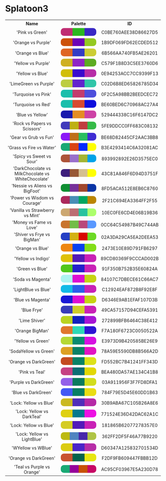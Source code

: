 
<!DOCTYPE html>
<html><body>
<h1>Splatoon3</h1>
<table style="width:100%">
<tr><th style="text-align: center; vertical-align: middle;">Name</th><th style="text-align: center; vertical-align: middle;">Palette</th><th style="text-align: center; vertical-align: middle;">ID</th></tr>
<tr><td style="text-align: center; vertical-align: middle;">'Pink vs Green'</td> <td style="text-align: center; vertical-align: middle;"><img style="border-radius: 10px;" src="../media/swatches/C0BE760AEE38D86627D5.jpg" height="25"></td> <td style="text-align: center; vertical-align: middle;">C0BE760AEE38D86627D5</td></tr>
<tr><td style="text-align: center; vertical-align: middle;">'Orange vs Purple'</td> <td style="text-align: center; vertical-align: middle;"><img style="border-radius: 10px;" src="../media/swatches/1B9DF069FD62ECDED512.jpg" height="25"></td> <td style="text-align: center; vertical-align: middle;">1B9DF069FD62ECDED512</td></tr>
<tr><td style="text-align: center; vertical-align: middle;">'Orange vs Blue'</td> <td style="text-align: center; vertical-align: middle;"><img style="border-radius: 10px;" src="../media/swatches/6B566AA740FB5AE26201.jpg" height="25"></td> <td style="text-align: center; vertical-align: middle;">6B566AA740FB5AE26201</td></tr>
<tr><td style="text-align: center; vertical-align: middle;">'Yellow vs Purple'</td> <td style="text-align: center; vertical-align: middle;"><img style="border-radius: 10px;" src="../media/swatches/C579F1B8D3C5EE3760D6.jpg" height="25"></td> <td style="text-align: center; vertical-align: middle;">C579F1B8D3C5EE3760D6</td></tr>
<tr><td style="text-align: center; vertical-align: middle;">'Yellow vs Blue'</td> <td style="text-align: center; vertical-align: middle;"><img style="border-radius: 10px;" src="../media/swatches/0E94253ACC7CC9399F13.jpg" height="25"></td> <td style="text-align: center; vertical-align: middle;">0E94253ACC7CC9399F13</td></tr>
<tr><td style="text-align: center; vertical-align: middle;">'LimeGreen vs Purple'</td> <td style="text-align: center; vertical-align: middle;"><img style="border-radius: 10px;" src="../media/swatches/C02D6B8ED65826785D34.jpg" height="25"></td> <td style="text-align: center; vertical-align: middle;">C02D6B8ED65826785D34</td></tr>
<tr><td style="text-align: center; vertical-align: middle;">'Turquoise vs Pink'</td> <td style="text-align: center; vertical-align: middle;"><img style="border-radius: 10px;" src="../media/swatches/0F2C5A98BB2BEEDCEC72.jpg" height="25"></td> <td style="text-align: center; vertical-align: middle;">0F2C5A98BB2BEEDCEC72</td></tr>
<tr><td style="text-align: center; vertical-align: middle;">'Turquoise vs Red'</td> <td style="text-align: center; vertical-align: middle;"><img style="border-radius: 10px;" src="../media/swatches/BE60BED6C70968AC27A4.jpg" height="25"></td> <td style="text-align: center; vertical-align: middle;">BE60BED6C70968AC27A4</td></tr>
<tr><td style="text-align: center; vertical-align: middle;">'Blue vs Yellow'</td> <td style="text-align: center; vertical-align: middle;"><img style="border-radius: 10px;" src="../media/swatches/529444338C16F6147DC2.jpg" height="25"></td> <td style="text-align: center; vertical-align: middle;">529444338C16F6147DC2</td></tr>
<tr><td style="text-align: center; vertical-align: middle;">'Rock vs Papers vs Scissors'</td> <td style="text-align: center; vertical-align: middle;"><img style="border-radius: 10px;" src="../media/swatches/5FE9DDCC0FF683C08132.jpg" height="25"></td> <td style="text-align: center; vertical-align: middle;">5FE9DDCC0FF683C08132</td></tr>
<tr><td style="text-align: center; vertical-align: middle;">'Gear vs Grub vs Fun'</td> <td style="text-align: center; vertical-align: middle;"><img style="border-radius: 10px;" src="../media/swatches/BE68D82445CF2AAC3BB8.jpg" height="25"></td> <td style="text-align: center; vertical-align: middle;">BE68D82445CF2AAC3BB8</td></tr>
<tr><td style="text-align: center; vertical-align: middle;">'Grass vs Fire vs Water'</td> <td style="text-align: center; vertical-align: middle;"><img style="border-radius: 10px;" src="../media/swatches/B3E4293414C6A32081AC.jpg" height="25"></td> <td style="text-align: center; vertical-align: middle;">B3E4293414C6A32081AC</td></tr>
<tr><td style="text-align: center; vertical-align: middle;">'Spicy vs Sweet vs Sour'</td> <td style="text-align: center; vertical-align: middle;"><img style="border-radius: 10px;" src="../media/swatches/893992892E26D3575EC0.jpg" height="25"></td> <td style="text-align: center; vertical-align: middle;">893992892E26D3575EC0</td></tr>
<tr><td style="text-align: center; vertical-align: middle;">'DarkChocolate vs MilkChocolate vs WhiteChocolate'</td> <td style="text-align: center; vertical-align: middle;"><img style="border-radius: 10px;" src="../media/swatches/43C81A846F6D94D3751F.jpg" height="25"></td> <td style="text-align: center; vertical-align: middle;">43C81A846F6D94D3751F</td></tr>
<tr><td style="text-align: center; vertical-align: middle;">'Nessie vs Aliens vs BigFoot'</td> <td style="text-align: center; vertical-align: middle;"><img style="border-radius: 10px;" src="../media/swatches/8FD5ACA512E8EB6C8760.jpg" height="25"></td> <td style="text-align: center; vertical-align: middle;">8FD5ACA512E8EB6C8760</td></tr>
<tr><td style="text-align: center; vertical-align: middle;">'Power vs Wisdom vs Courage'</td> <td style="text-align: center; vertical-align: middle;"><img style="border-radius: 10px;" src="../media/swatches/2F21C694EA3364FF2F55.jpg" height="25"></td> <td style="text-align: center; vertical-align: middle;">2F21C694EA3364FF2F55</td></tr>
<tr><td style="text-align: center; vertical-align: middle;">'Vanilla vs Strawberry vs Mint'</td> <td style="text-align: center; vertical-align: middle;"><img style="border-radius: 10px;" src="../media/swatches/10EC0FE6CD4E06B19B36.jpg" height="25"></td> <td style="text-align: center; vertical-align: middle;">10EC0FE6CD4E06B19B36</td></tr>
<tr><td style="text-align: center; vertical-align: middle;">'Money vs Fame vs Love'</td> <td style="text-align: center; vertical-align: middle;"><img style="border-radius: 10px;" src="../media/swatches/0CC64C54987B49C744AB.jpg" height="25"></td> <td style="text-align: center; vertical-align: middle;">0CC64C54987B49C744AB</td></tr>
<tr><td style="text-align: center; vertical-align: middle;">'Shiver vs Frye vs BigMan'</td> <td style="text-align: center; vertical-align: middle;"><img style="border-radius: 10px;" src="../media/swatches/02A3DA29CA5EA2DEEA53.jpg" height="25"></td> <td style="text-align: center; vertical-align: middle;">02A3DA29CA5EA2DEEA53</td></tr>
<tr><td style="text-align: center; vertical-align: middle;">'Orange vs Blue'</td> <td style="text-align: center; vertical-align: middle;"><img style="border-radius: 10px;" src="../media/swatches/2473E10E89D791FB6297.jpg" height="25"></td> <td style="text-align: center; vertical-align: middle;">2473E10E89D791FB6297</td></tr>
<tr><td style="text-align: center; vertical-align: middle;">'Yellow vs Indigo'</td> <td style="text-align: center; vertical-align: middle;"><img style="border-radius: 10px;" src="../media/swatches/89CD80369F9CCCAD002B.jpg" height="25"></td> <td style="text-align: center; vertical-align: middle;">89CD80369F9CCCAD002B</td></tr>
<tr><td style="text-align: center; vertical-align: middle;">'Green vs Blue'</td> <td style="text-align: center; vertical-align: middle;"><img style="border-radius: 10px;" src="../media/swatches/91F350B752B35E60824A.jpg" height="25"></td> <td style="text-align: center; vertical-align: middle;">91F350B752B35E60824A</td></tr>
<tr><td style="text-align: center; vertical-align: middle;">'Soda vs Magenta'</td> <td style="text-align: center; vertical-align: middle;"><img style="border-radius: 10px;" src="../media/swatches/84107C7DBECE61C66AC7.jpg" height="25"></td> <td style="text-align: center; vertical-align: middle;">84107C7DBECE61C66AC7</td></tr>
<tr><td style="text-align: center; vertical-align: middle;">'LightBlue vs Blue'</td> <td style="text-align: center; vertical-align: middle;"><img style="border-radius: 10px;" src="../media/swatches/C12924EAF872B8F92E8F.jpg" height="25"></td> <td style="text-align: center; vertical-align: middle;">C12924EAF872B8F92E8F</td></tr>
<tr><td style="text-align: center; vertical-align: middle;">'Blue vs Magenta'</td> <td style="text-align: center; vertical-align: middle;"><img style="border-radius: 10px;" src="../media/swatches/D6346E9AB1EFAF107D3B.jpg" height="25"></td> <td style="text-align: center; vertical-align: middle;">D6346E9AB1EFAF107D3B</td></tr>
<tr><td style="text-align: center; vertical-align: middle;">'Blue Frye'</td> <td style="text-align: center; vertical-align: middle;"><img style="border-radius: 10px;" src="../media/swatches/49CA57157D94CEFA5391.jpg" height="25"></td> <td style="text-align: center; vertical-align: middle;">49CA57157D94CEFA5391</td></tr>
<tr><td style="text-align: center; vertical-align: middle;">'Lime Shiver'</td> <td style="text-align: center; vertical-align: middle;"><img style="border-radius: 10px;" src="../media/swatches/272899BFB6464C38E412.jpg" height="25"></td> <td style="text-align: center; vertical-align: middle;">272899BFB6464C38E412</td></tr>
<tr><td style="text-align: center; vertical-align: middle;">'Orange BigMan'</td> <td style="text-align: center; vertical-align: middle;"><img style="border-radius: 10px;" src="../media/swatches/F7A180F6723C0050522A.jpg" height="25"></td> <td style="text-align: center; vertical-align: middle;">F7A180F6723C0050522A</td></tr>
<tr><td style="text-align: center; vertical-align: middle;">'Yellow vs Green'</td> <td style="text-align: center; vertical-align: middle;"><img style="border-radius: 10px;" src="../media/swatches/E3973D9B420585BE26E9.jpg" height="25"></td> <td style="text-align: center; vertical-align: middle;">E3973D9B420585BE26E9</td></tr>
<tr><td style="text-align: center; vertical-align: middle;">'SodaYellow vs Green'</td> <td style="text-align: center; vertical-align: middle;"><img style="border-radius: 10px;" src="../media/swatches/78A59E5590DB8B566A2D.jpg" height="25"></td> <td style="text-align: center; vertical-align: middle;">78A59E5590DB8B566A2D</td></tr>
<tr><td style="text-align: center; vertical-align: middle;">'Orange vs DarkGreen'</td> <td style="text-align: center; vertical-align: middle;"><img style="border-radius: 10px;" src="../media/swatches/FD552BC7B41241FF343D.jpg" height="25"></td> <td style="text-align: center; vertical-align: middle;">FD552BC7B41241FF343D</td></tr>
<tr><td style="text-align: center; vertical-align: middle;">'Pink vs Teal'</td> <td style="text-align: center; vertical-align: middle;"><img style="border-radius: 10px;" src="../media/swatches/BEA480DA57AE134C41B8.jpg" height="25"></td> <td style="text-align: center; vertical-align: middle;">BEA480DA57AE134C41B8</td></tr>
<tr><td style="text-align: center; vertical-align: middle;">'Purple vs DarkGreen'</td> <td style="text-align: center; vertical-align: middle;"><img style="border-radius: 10px;" src="../media/swatches/03A911956F3F7FD8DFA1.jpg" height="25"></td> <td style="text-align: center; vertical-align: middle;">03A911956F3F7FD8DFA1</td></tr>
<tr><td style="text-align: center; vertical-align: middle;">'Blue vs DarkGreen'</td> <td style="text-align: center; vertical-align: middle;"><img style="border-radius: 10px;" src="../media/swatches/784F79E5D45E60DD1B63.jpg" height="25"></td> <td style="text-align: center; vertical-align: middle;">784F79E5D45E60DD1B63</td></tr>
<tr><td style="text-align: center; vertical-align: middle;">'Lock: Yellow vs Blue'</td> <td style="text-align: center; vertical-align: middle;"><img style="border-radius: 10px;" src="../media/swatches/30B9ABA67C105B26A8E6.jpg" height="25"></td> <td style="text-align: center; vertical-align: middle;">30B9ABA67C105B26A8E6</td></tr>
<tr><td style="text-align: center; vertical-align: middle;">'Lock: Yellow vs DarkTeal'</td> <td style="text-align: center; vertical-align: middle;"><img style="border-radius: 10px;" src="../media/swatches/771524E36D42DAC62A1C.jpg" height="25"></td> <td style="text-align: center; vertical-align: middle;">771524E36D42DAC62A1C</td></tr>
<tr><td style="text-align: center; vertical-align: middle;">'Lock: Yellow vs Blue'</td> <td style="text-align: center; vertical-align: middle;"><img style="border-radius: 10px;" src="../media/swatches/181865B62077278357E0.jpg" height="25"></td> <td style="text-align: center; vertical-align: middle;">181865B62077278357E0</td></tr>
<tr><td style="text-align: center; vertical-align: middle;">'Lock: Yellow vs LightBlue'</td> <td style="text-align: center; vertical-align: middle;"><img style="border-radius: 10px;" src="../media/swatches/362FF2DF5F46A77B9220.jpg" height="25"></td> <td style="text-align: center; vertical-align: middle;">362FF2DF5F46A77B9220</td></tr>
<tr><td style="text-align: center; vertical-align: middle;">'WYellow vs WBlue'</td> <td style="text-align: center; vertical-align: middle;"><img style="border-radius: 10px;" src="../media/swatches/D60347A125832701534D.jpg" height="25"></td> <td style="text-align: center; vertical-align: middle;">D60347A125832701534D</td></tr>
<tr><td style="text-align: center; vertical-align: middle;">'Orange vs DarkGreen'</td> <td style="text-align: center; vertical-align: middle;"><img style="border-radius: 10px;" src="../media/swatches/F2DF9FB609447FBBB12D.jpg" height="25"></td> <td style="text-align: center; vertical-align: middle;">F2DF9FB609447FBBB12D</td></tr>
<tr><td style="text-align: center; vertical-align: middle;">'Teal vs Purple vs Orange'</td> <td style="text-align: center; vertical-align: middle;"><img style="border-radius: 10px;" src="../media/swatches/AC95CF03967E5A230D78.jpg" height="25"></td> <td style="text-align: center; vertical-align: middle;">AC95CF03967E5A230D78</td></tr>
</table>
</body></html>
